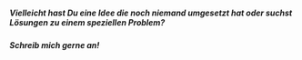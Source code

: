 ##### Vielleicht hast Du eine Idee die noch niemand umgesetzt hat oder suchst Lösungen zu einem speziellen Problem?<BR>
##### Schreib mich gerne an!